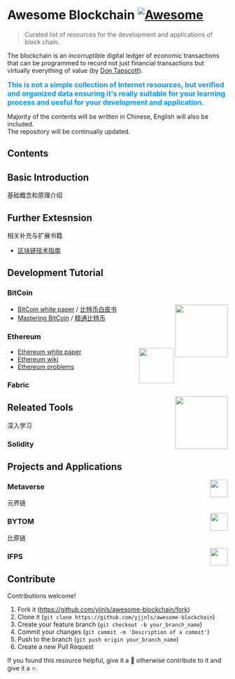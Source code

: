 # Awesome Blockchain [![Awesome](https://awesome.re/badge.svg)](https://github.com/yjjnls/awesome-blockchain)
>Curated list of resources for the development and applications of block chain.

The blockchain is an incorruptible digital ledger of economic transactions that can be programmed to record not just financial transactions but virtually everything of value (by [Don Tapscott](https://www.linkedin.com/pulse/whats-next-generation-internet-surprise-its-all-don-tapscott)).

<font color=#0099ff size=3>**This is not a simple collection of Internet resources, but verified and organized data ensuring it's really suitable for your learning process and uesful for your development and application.**</font> 

Majority of the contents will be written in Chinese, English will also be included.   
The repository will be continually updated.


## Contents


## Basic Introduction
基础概念和原理介绍

## Further Extesnsion
相关补充与扩展书籍
*  [区块链技术指南](https://yeasy.gitbooks.io/blockchain_guide/content/)

## Development Tutorial
### BitCoin 
[<img src="https://bitcoin.org/img/icons/logotop.svg" align="right" width="120">](https://www.hyperledger.org/projects/fabric)
*  [BitCoin white paper](https://bitcoin.org/bitcoin.pdf) / [比特币白皮书](http://www.8btc.com/wiki/bitcoin-a-peer-to-peer-electronic-cash-system)
*  [Mastering BitCoin](https://github.com/bitcoinbook/bitcoinbook) / [精通比特币](http://zhibimo.com/read/wang-miao/mastering-bitcoin/index.html)

### Ethereum
[<img src="https://github.com/yjjnls/Notes/blob/master/img/ethereum.png" align="right" width="80">](https://www.hyperledger.org/projects/fabric)
*  [Ethereum white paper](https://github.com/ethereum/wiki/wiki/White-Paper)
*  [Ethereum wiki](https://github.com/ethereum/wiki/wiki)
*  [Ethereum problems](https://github.com/ethereum/wiki/wiki/Problems)


### Fabric 
[<img src="https://www.hyperledger.org/wp-content/uploads/2018/03/Hyperledger_Fabric_Logo_Color.png" align="right" width="120">](https://www.hyperledger.org/projects/fabric)


## Releated Tools
深入学习
### Solidity
### 

## Projects and Applications

[<img src="https://avatars3.githubusercontent.com/u/22163706?s=200&v=4" align="right" width="40">](https://github.com/mvs-org/metaverse)
### Metaverse
元界链


[<img src="https://avatars0.githubusercontent.com/u/28505705?s=200&v=4" align="right" width="40">](https://github.com/Bytom/bytom)
### BYTOM 
比原链

[<img src="https://avatars2.githubusercontent.com/u/10536621?s=200&v=4" align="right" width="40">](https://github.com/ipfs/ipfs)
### IFPS

## Contribute

Contributions welcome! 

1. Fork it (https://github.com/yjjnls/awesome-blockchain/fork)
2. Clone it (`git clone https://github.com/yjjnls/awesome-blockchain`)
3. Create your feature branch (`git checkout -b your_branch_name`)
4. Commit your changes (`git commit -m 'Description of a commit'`)
5. Push to the branch (`git push origin your_branch_name`)
6. Create a new Pull Request

If you found this resource helpful, give it a 🌟 otherwise contribute to it and give it a ⭐️.